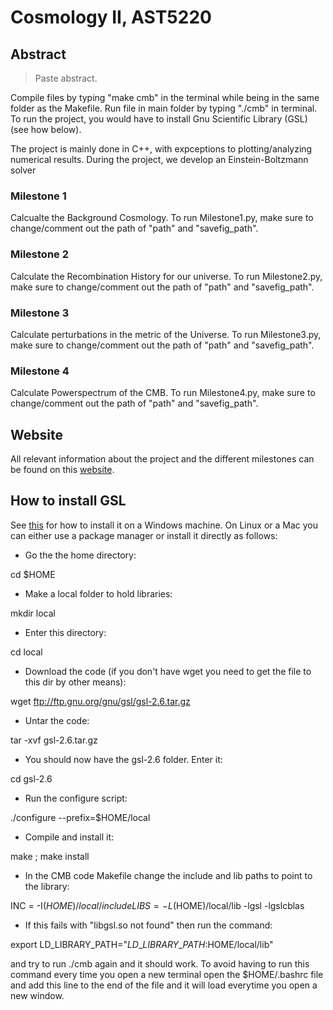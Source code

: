 # Cosmology II, AST5220
## Abstract 
> Paste abstract.

Compile files by typing "make cmb" in the terminal while being in the same folder as the Makefile. 
Run file in main folder by typing "./cmb" in terminal. To run the project, you would have to install Gnu Scientific Library (GSL) (see how below). 

The project is mainly done in C++, with expceptions to plotting/analyzing numerical results. During the project, we develop an Einstein-Boltzmann solver 

### Milestone 1 
Calcualte the Background Cosmology.
To run Milestone1.py, make sure to change/comment out the path of "path" and "savefig_path".

### Milestone 2
Calculate the Recombination History for our universe. 
To run Milestone2.py, make sure to change/comment out the path of "path" and "savefig_path".

### Milestone 3
Calculate perturbations in the metric of the Universe.
To run Milestone3.py, make sure to change/comment out the path of "path" and "savefig_path".

### Milestone 4
Calculate Powerspectrum of the CMB.
To run Milestone4.py, make sure to change/comment out the path of "path" and "savefig_path".

## Website
All relevant information about the project and the different milestones can be found on this [website](https://cmb.wintherscoming.no/).

## How to install GSL

See [this](https://solarianprogrammer.com/) for how to install it on a Windows machine. On Linux or a Mac you can either use a package manager or install it directly as follows:

- Go the the home directory:

cd $HOME

- Make a local folder to hold libraries:

mkdir local

- Enter this directory:

cd local

- Download the code (if you don't have wget you need to get the file to this dir by other means):

wget ftp://ftp.gnu.org/gnu/gsl/gsl-2.6.tar.gz

- Untar the code:

tar -xvf gsl-2.6.tar.gz

- You should now have the gsl-2.6 folder. Enter it:

cd gsl-2.6

- Run the configure script:

./configure --prefix=$HOME/local

- Compile and install it:

make ; make install

- In the CMB code Makefile change the include and lib paths to point to the library:

INC  = -I$(HOME)/local/include
LIBS = -L$(HOME)/local/lib -lgsl -lgslcblas

- If this fails with "libgsl.so not found" then run the command:

export LD\_LIBRARY\_PATH="$LD\_LIBRARY\_PATH:$HOME/local/lib"

and try to run ./cmb again and it should work. To avoid having
to run this command every time you open a new terminal open
the $HOME/.bashrc file and add this line to the end of the file
and it will load everytime you open a new window.
